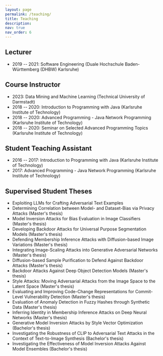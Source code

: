 ```yaml
---
layout: page
permalink: /teaching/
title: Teaching
description: 
nav: true
nav_order: 6
---
```


## Lecturer
- 2019 -- 2021: Software Engineering (Duale Hochschule Baden-Württemberg (DHBW) Karlsruhe)

## Course Instructor
- 2023: Data Mining and Machine Learning (Technical University of Darmstadt)
- 2018 -- 2020: Introduction to Programming with Java (Karlsruhe Institute of Technology)
- 2018 -- 2020: Advanced Programming - Java Network Programming (Karlsruhe Institute of Technology)
- 2018 -- 2020: Seminar on Selected Advanced Programming Topics (Karlsruhe Institute of Technology)

## Student Teaching Assistant
- 2016 -- 2017: Introduction to Programming with Java (Karlsruhe Institute of Technology)
- 2017: Advanced Programming - Java Network Programming (Karlsruhe Institute of Technology)

## Supervised Student Theses
- Exploiting LLMs for Crafting Adversarial Text Examples
- Determining Correlation between Model- and Dataset-Bias via Privacy Attacks (Master's thesis)
- Model Inversion Attacks for Bias Evaluation in Image Classifiers (Master's thesis)
- Developing Backdoor Attacks for Universal Purpose Segmentation Models (Master's thesis)
- Defending Membership Inference Attacks with Diffusion-based Image Variations (Master's thesis)
- Integrating Image-Scaling Attacks into Generative Adversarial Networks (Master's thesis)
- Diffusion-based Sample Purification to Defend Against Backdoor Attacks (Master's thesis)
- Backdoor Attacks Against Deep Object Detection Models (Master's thesis)
- Style Attacks: Moving Adversarial Attacks from the Image Space to the Latent Space (Master's thesis)
- Evaluating and Improving Code-Change Representations for Commit-Level Vulnerability Detection (Master's thesis)
- Evaluation of Anomaly Detection in Fuzzy Hashes through Synthetic Data (Master's thesis)
- Inferring Identity in Membership Inference Attacks on Deep Neural Networks (Master's thesis)
- Generative Model Inversion Attacks by Style Vector Optimization (Bachelor's thesis)
- Investigating the Robustness of CLIP to Adversarial Text Attacks in the Context of Text-to-Image Synthesis (Bachelor's thesis)
- Investigating the Effectiveness of Model Inversion Attacks Against Model Ensembles (Bachelor's thesis)
